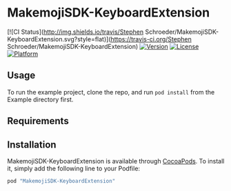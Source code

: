 # MakemojiSDK-KeyboardExtension

[![CI Status](http://img.shields.io/travis/Stephen Schroeder/MakemojiSDK-KeyboardExtension.svg?style=flat)](https://travis-ci.org/Stephen Schroeder/MakemojiSDK-KeyboardExtension)
[![Version](https://img.shields.io/cocoapods/v/MakemojiSDK-KeyboardExtension.svg?style=flat)](http://cocoapods.org/pods/MakemojiSDK-KeyboardExtension)
[![License](https://img.shields.io/cocoapods/l/MakemojiSDK-KeyboardExtension.svg?style=flat)](http://cocoapods.org/pods/MakemojiSDK-KeyboardExtension)
[![Platform](https://img.shields.io/cocoapods/p/MakemojiSDK-KeyboardExtension.svg?style=flat)](http://cocoapods.org/pods/MakemojiSDK-KeyboardExtension)

## Usage

To run the example project, clone the repo, and run `pod install` from the Example directory first.

## Requirements

## Installation

MakemojiSDK-KeyboardExtension is available through [CocoaPods](http://cocoapods.org). To install
it, simply add the following line to your Podfile:

```ruby
pod "MakemojiSDK-KeyboardExtension"
```
